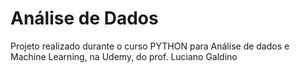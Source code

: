 # Análise de Dados
Projeto realizado durante o curso PYTHON para Análise de dados e Machine Learning, na Udemy, do prof. Luciano Galdino
